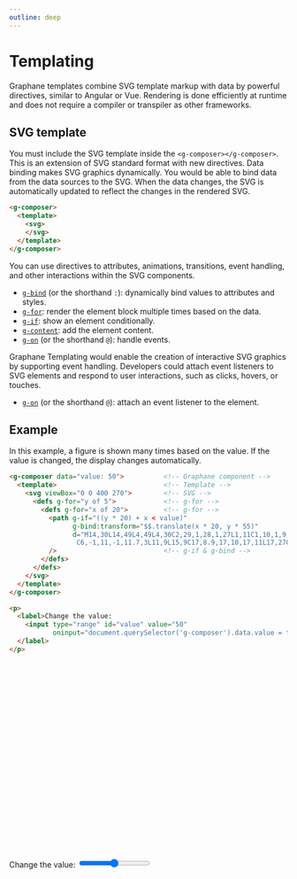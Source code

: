 ```yaml
---
outline: deep
---
```


# Templating

Graphane templates combine SVG template markup with data by powerful directives, similar to
Angular or Vue. Rendering is done efficiently at runtime and does not require a compiler or
transpiler as other frameworks.

## SVG template

You must include the SVG template inside the `<g-composer></g-composer>`. This is an extension of
SVG standard format with new directives. Data binding makes SVG graphics dynamically. You would be
able to bind data from the data sources to the SVG. When the data changes, the SVG is automatically
updated to reflect the changes in the rendered SVG.

```html {2-5}
<g-composer>
  <template>
    <svg>
    </svg>
  </template>
</g-composer>
```

You can use directives to attributes, animations, transitions, event handling, and other
interactions within the SVG components.

- [`g-bind`](./binding) (or the shorthand `:`): dynamically bind values to attributes and styles.
- [`g-for`](./lists): render the element block multiple times based on the data.
- [`g-if`](./conditional): show an element conditionally.
- [`g-content`](./content): add the element content.
- [`g-on`](./events) (or the shorthand `@`): handle events.

Graphane Templating would enable the creation of interactive SVG graphics by supporting event
handling. Developers could attach event listeners to SVG elements and respond to user interactions,
such as clicks, hovers, or touches.

- [`g-on`](./events) (or the shorthand `@`): attach an event listener to the element.

## Example

In this example, a figure is shown many times based on the value. If the value is changed, the
display changes automatically.

```html {2-14}
<g-composer data="value: 50">          <!-- Graphane component -->
  <template>                           <!-- Template -->
    <svg viewBox="0 0 400 270">        <!-- SVG -->
      <defs g-for="y of 5">            <!-- g-for -->
        <defs g-for="x of 20">         <!-- g-for -->
          <path g-if="((y * 20) + x < value)"
                g-bind:transform="$$.translate(x * 20, y * 55)"
                d="M14,30L14,49L4,49L4,30C2,29,1,28,1,27L1,11C1,10,1,9,3,9L7,9L6.3,3
                 C6,-1,11,-1,11.7,3L11,9L15,9C17,8.9,17,10,17,11L17,27C17,28,16,29,14,30Z"
          />                           <!-- g-if & g-bind -->
        </defs>
      </defs>
    </svg>
  </template>
</g-composer>
```

```html
<p>
  <label>Change the value:
    <input type="range" id="value" value="50"
           oninput="document.querySelector('g-composer').data.value = this.value">
  </label>
</p>
```

<g-composer data="value: 50">
  <svg viewBox="0 0 400 270">
    <defs g-for="y of 5">
      <defs g-for="x of 20">
        <path g-if="((y * 20) + x < value)"
              g-bind:transform="$$.translate(x * 20, y * 55)"
              d="M14,30L14,49L4,49L4,30C2,29,1,28,1,27L1,11C1,10,1,9,3,9L7,9L6.3,3
               C6,-1,11,-1,11.7,3L11,9L15,9C17,8.9,17,10,17,11L17,27C17,28,16,29,14,30Z"/>
      </defs>
    </defs>
  </svg>
</g-composer>

<p>
<label>Change the value: 
  <input type="range" id="value" value="50" 
         oninput="document.querySelector('g-composer').data.value = this.value">
</label>
</p>
